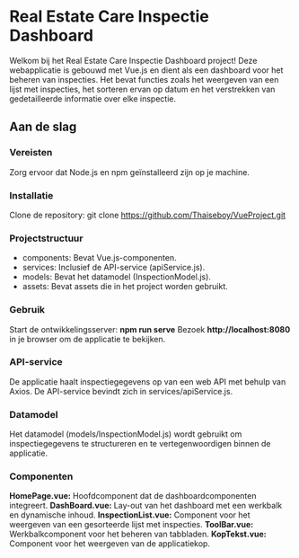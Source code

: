 # Real Estate Care Inspectie Dashboard

Welkom bij het Real Estate Care Inspectie Dashboard project! Deze webapplicatie is gebouwd met Vue.js en dient als een dashboard voor het beheren van inspecties. Het bevat functies zoals het weergeven van een lijst met inspecties, het sorteren ervan op datum en het verstrekken van gedetailleerde informatie over elke inspectie.

## Aan de slag

### Vereisten

Zorg ervoor dat Node.js en npm geïnstalleerd zijn op je machine.

### Installatie

Clone de repository:
   git clone https://github.com/Thaiseboy/VueProject.git

### Projectstructuur

* components: Bevat Vue.js-componenten.
* services: Inclusief de API-service (apiService.js).
* models: Bevat het datamodel (InspectionModel.js).
* assets: Bevat assets die in het project worden gebruikt.

### Gebruik

Start de ontwikkelingsserver:
**npm run serve**
Bezoek **http://localhost:8080** in je browser om de applicatie te bekijken.

### API-service
De applicatie haalt inspectiegegevens op van een web API met behulp van Axios. De API-service bevindt zich in services/apiService.js.

### Datamodel
Het datamodel (models/InspectionModel.js) wordt gebruikt om inspectiegegevens te structureren en te vertegenwoordigen binnen de applicatie.

### Componenten
**HomePage.vue:** Hoofdcomponent dat de dashboardcomponenten integreert.
**DashBoard.vue:** Lay-out van het dashboard met een werkbalk en dynamische inhoud.
**InspectionList.vue:** Component voor het weergeven van een gesorteerde lijst met inspecties.
**ToolBar.vue:** Werkbalkcomponent voor het beheren van tabbladen.
**KopTekst.vue:** Component voor het weergeven van de applicatiekop.